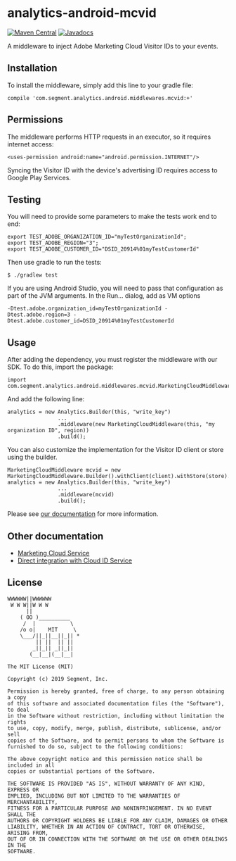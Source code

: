 analytics-android-mcvid
=======================================

[![Maven Central](https://maven-badges.herokuapp.com/maven-central/com.segment.analytics.android.middlewares/mcvid/badge.svg)](https://maven-badges.herokuapp.com/maven-central/com.segment.analytics.android.middlewares/mcvid)
[![Javadocs](http://javadoc-badge.appspot.com/com.segment.analytics.android.middlewares/mcvid.svg?label=javadoc)](http://javadoc-badge.appspot.com/com.segment.analytics.android.middlewares/mcvid)

A middleware to inject Adobe Marketing Cloud Visitor IDs to your events.

## Installation

To install the middleware, simply add this line to your gradle file:

```
compile 'com.segment.analytics.android.middlewares.mcvid:+'
```

## Permissions

The middleware performs HTTP requests in an executor, so it requires internet access:
```
<uses-permission android:name="android.permission.INTERNET"/>
```
Syncing the Visitor ID with the device's advertising ID requires access to Google Play Services.

## Testing

You will need to provide some parameters to make the tests work end to end:
```
export TEST_ADOBE_ORGANIZATION_ID="myTestOrganizationId";
export TEST_ADOBE_REGION="3";
export TEST_ADOBE_CUSTOMER_ID="DSID_20914%01myTestCustomerId"
```

Then use gradle to run the tests:
```
$ ./gradlew test
```

If you are using Android Studio, you will need to pass that configuration as part of the JVM arguments. In the Run... dialog, add
as VM options
```
-Dtest.adobe.organization_id=myTestOrganizationId -Dtest.adobe.region=3 -Dtest.adobe.customer_id=DSID_20914%01myTestCustomerId
```

## Usage

After adding the dependency, you must register the middleware with our SDK.  To do this, import the package:


```
import com.segment.analytics.android.middlewares.mcvid.MarketingCloudMiddleware;

```

And add the following line:

```
analytics = new Analytics.Builder(this, "write_key")
                ...
                .middleware(new MarketingCloudMiddleware(this, "my organization ID", region))
                .build();
```

You can also customize the implementation for the Visitor ID client or store using the builder.
```
MarketingCloudMiddleware mcvid = new MarketingCloudMiddleware.Builder().withClient(client).withStore(store).withActivity(this).build();
analytics = new Analytics.Builder(this, "write_key")
                ...
                .middleware(mcvid)
                .build();
```


Please see [our documentation](https://segment.com/docs/sources/mobile/android/) for more information.

## Other documentation

* [Marketing Cloud Service](https://marketing.adobe.com/resources/help/en_US/mcvid/)
* [Direct integration with Cloud ID Service](https://marketing.adobe.com/resources/help/en_US/mcvid/mcvid-direct-integration.html)

## License

```
WWWWWW||WWWWWW
 W W W||W W W
      ||
    ( OO )__________
     /  |           \
    /o o|    MIT     \
    \___/||_||__||_|| *
         || ||  || ||
        _||_|| _||_||
       (__|__|(__|__|

The MIT License (MIT)

Copyright (c) 2019 Segment, Inc.

Permission is hereby granted, free of charge, to any person obtaining a copy
of this software and associated documentation files (the "Software"), to deal
in the Software without restriction, including without limitation the rights
to use, copy, modify, merge, publish, distribute, sublicense, and/or sell
copies of the Software, and to permit persons to whom the Software is
furnished to do so, subject to the following conditions:

The above copyright notice and this permission notice shall be included in all
copies or substantial portions of the Software.

THE SOFTWARE IS PROVIDED "AS IS", WITHOUT WARRANTY OF ANY KIND, EXPRESS OR
IMPLIED, INCLUDING BUT NOT LIMITED TO THE WARRANTIES OF MERCHANTABILITY,
FITNESS FOR A PARTICULAR PURPOSE AND NONINFRINGEMENT. IN NO EVENT SHALL THE
AUTHORS OR COPYRIGHT HOLDERS BE LIABLE FOR ANY CLAIM, DAMAGES OR OTHER
LIABILITY, WHETHER IN AN ACTION OF CONTRACT, TORT OR OTHERWISE, ARISING FROM,
OUT OF OR IN CONNECTION WITH THE SOFTWARE OR THE USE OR OTHER DEALINGS IN THE
SOFTWARE.
```
